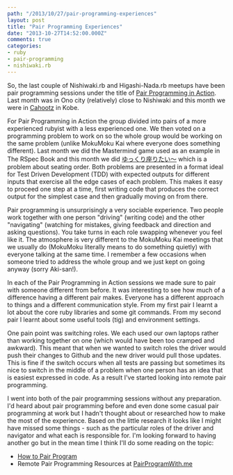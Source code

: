 ```yaml
---
path: "/2013/10/27/pair-programming-experiences"
layout: post
title: "Pair Programming Experiences"
date: "2013-10-27T14:52:00.000Z"
comments: true
categories: 
- ruby
- pair-programming
- nishiwaki.rb
---
```


So, the last couple of Nishiwaki.rb and Higashi-Nada.rb meetups have been pair programming sessions
under the title of [Pair Programming in Action](http://nishiwaki-higashinadarb.doorkeeper.jp/events/6514).
Last month was in Ono city (relatively) close to Nishiwaki and this month
we were in [Cahootz](http://cahootz.jp/) in Kobe.

For Pair Programming in Action the group divided into pairs of a more experienced rubyist with a less experienced one.
We then voted on a programming problem to work on so the whole group would be working on the same problem (unlike MokuMoku Kai
where everyone does something different). Last month we did the Mastermind game used as an example in The RSpec Book and this
month we did [ゆっくり座りたい〜](http://nabetani.sakura.ne.jp/hena/ord7selectchair/) which is a problem about seating order.
Both problems are presented in a format ideal for Test Driven Development (TDD) with expected outputs for different inputs that
exercise all the edge cases of each problem. This makes it easy to proceed one step at a time, first writing code that produces
the correct output for the simplest case and then gradually moving on from there.

Pair programming is unsurprisingly a very sociable experience. Two people work together with one person "driving"
(writing code) and the other "navigating" (watching for mistakes, giving feedback and direction and asking questions).
You take turns in each role swapping whenever you feel like it. The atmosphere is very different to the MokuMoku Kai meetings
that we usually do (MokuMoku literally means to do something quietly) with everyone talking at the same time.
I remember a few occasions when someone tried to address the whole group and we just kept on going anyway (sorry Aki-san!).

In each of the Pair Programming in Action sessions we made sure to pair with someone different from before.
It was interesting to see how much of a difference having a different pair makes. Everyone has a different approach to things
and a different communication style. From my first pair I learnt a lot about the core ruby libraries and some git commands.
From my second pair I learnt about some useful tools (tig) and environment settings.

One pain point was switching roles. We each used our own laptops rather than working together on one (which would have been
too cramped and awkward). This meant that when we wanted to switch roles the driver would push their changes to Github and the new
driver would pull those updates. This is fine if the switch occurs when all tests are passing but sometimes its nice to switch
in the middle of a problem when one person has an idea that is easiest expressed in code. As a result I've started looking into
remote pair programming.

I went into both of the pair programming sessions without any preparation. I'd heard about pair programming before and even done
some casual pair programming at work but I hadn't thought about or researched how to make the most of the experience.
Based on the little research it looks like I might have missed some things - such as the particular roles of the driver
and navigator and what each is responsible for. I'm looking forward to having another go but in the mean time I think I'll do
some reading on the topic:

* [How to Pair Program](http://www.wikihow.com/Pair-Program)
* Remote Pair Programming Resources at [PairProgramWith.me](http://www.pairprogramwith.me/)
